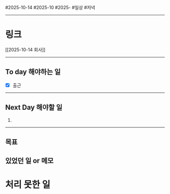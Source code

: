 #2025-10-14 #2025-10 #2025-
#일상 #저녁 

-------
# 링크
[[2025-10-14 회사]]

---
## To day 해야하는 일
- [x] 출근

---
## Next Day 해야할 일
1. 

---

## 목표


## 있었던 일  or 메모


# 처리 못한 일